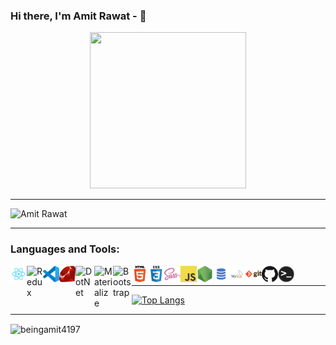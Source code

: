 ### Hi there, I'm Amit Rawat -  👋

<p align="center">
<img src="https://github.com/beingamit4197/beingamit4197/blob/master/amit.jpg" width="250" height="250">
</p>

---

<p align="left"> <img src="https://komarev.com/ghpvc/?username=beingamit4197" alt="Amit Rawat" /> </p>

---

### Languages and Tools:
<img align="left" alt="React" width="26px" src="https://raw.githubusercontent.com/github/explore/80688e429a7d4ef2fca1e82350fe8e3517d3494d/topics/react/react.png" />
<img align="left" alt="Redux" width="26px" src="https://miro.medium.com/v2/resize:fit:400/1*xpwPlFGZ5an8QvuaugC0pA.png" />
<img align="left" alt="Visual Studio Code" width="26px" src="https://raw.githubusercontent.com/github/explore/80688e429a7d4ef2fca1e82350fe8e3517d3494d/topics/visual-studio-code/visual-studio-code.png" />
<img align="left" alt="Ruby" width="26px" src="https://raw.githubusercontent.com/github/explore/80688e429a7d4ef2fca1e82350fe8e3517d3494d/topics/ruby/ruby.png" />
<img align="left" alt="DotNet" width="30px" src="https://cdn.icon-icons.com/icons2/2415/PNG/512/dot_net_original_logo_icon_146546.png" />
<img align="left" alt="Materialize" width="30px" src="https://colinstodd.com/images/posts/matcss-min.png" />
<img align="left" alt="Bootstrap" width="30px" src="https://camo.githubusercontent.com/0e0adf58c74c6e74bb64ece5d0ef4620f4f46915/68747470733a2f2f76352e676574626f6f7473747261702e636f6d2f646f63732f352e302f6173736574732f6272616e642f626f6f7473747261702d6c6f676f2d736861646f772e706e67" />
<img align="left" alt="HTML5" width="26px" src="https://raw.githubusercontent.com/github/explore/80688e429a7d4ef2fca1e82350fe8e3517d3494d/topics/html/html.png" />
<img align="left" alt="CSS3" width="26px" src="https://raw.githubusercontent.com/github/explore/80688e429a7d4ef2fca1e82350fe8e3517d3494d/topics/css/css.png" />
<img align="left" alt="Sass" width="26px" src="https://raw.githubusercontent.com/github/explore/80688e429a7d4ef2fca1e82350fe8e3517d3494d/topics/sass/sass.png" />
<img align="left" alt="JavaScript" width="26px" src="https://raw.githubusercontent.com/github/explore/80688e429a7d4ef2fca1e82350fe8e3517d3494d/topics/javascript/javascript.png" />

<img align="left" alt="Node.js" width="26px" src="https://raw.githubusercontent.com/github/explore/80688e429a7d4ef2fca1e82350fe8e3517d3494d/topics/nodejs/nodejs.png" />
<img align="left" alt="SQL" width="26px" src="https://raw.githubusercontent.com/github/explore/80688e429a7d4ef2fca1e82350fe8e3517d3494d/topics/sql/sql.png" />
<img align="left" alt="MySQL" width="26px" src="https://raw.githubusercontent.com/github/explore/80688e429a7d4ef2fca1e82350fe8e3517d3494d/topics/mysql/mysql.png" />
<img align="left" alt="Git" width="26px" src="https://raw.githubusercontent.com/github/explore/80688e429a7d4ef2fca1e82350fe8e3517d3494d/topics/git/git.png" />
<img align="left" alt="GitHub" width="26px" src="https://raw.githubusercontent.com/github/explore/78df643247d429f6cc873026c0622819ad797942/topics/github/github.png" />
<img align="left" alt="HTML5" width="26px" src="https://raw.githubusercontent.com/github/explore/80688e429a7d4ef2fca1e82350fe8e3517d3494d/topics/terminal/terminal.png" />


<br/>

---

[![Top Langs](https://github-readme-stats.vercel.app/api/top-langs/?username=beingamit4197&layout=compact)](https://github.com/beingamit4197/github-readme-stats)

<!-- [![Amit's GitHub stats](https://github-readme-stats.vercel.app/api?username=beingamit4197&show_icons=true&theme=radical)](https://github.com/beingamit4197/github-readme-stats) -->

[website]: https://amit-rawat.netlifyapp.com
[twitter]: https://twitter.com/ammiii___
[instagram]: https://www.instagram.com/ammiii.__/
[linkedin]: https://linkedin.com/in/amit-rawat-82914bb1

---
<p><img align="center" src="https://github-readme-streak-stats.herokuapp.com/?user=beingamit4197&" alt="beingamit4197" /></p>
